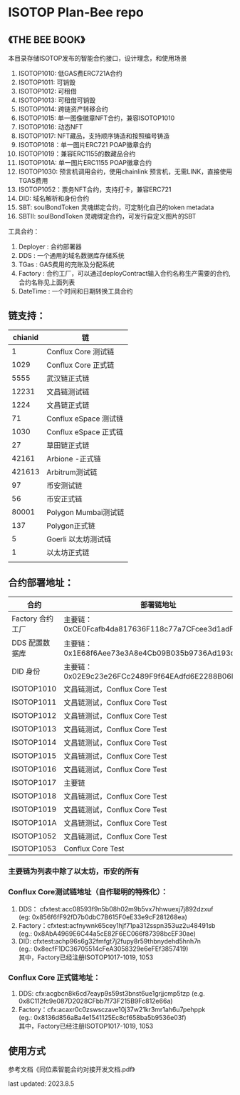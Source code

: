 # ISOTOP Plan-Bee repo
## 《THE BEE BOOK》 

本目录存储ISOTOP发布的智能合约接口，设计理念，和使用场景  
1. ISOTOP1010: 低GAS费ERC721A合约  
2. ISOTOP1011: 可销毁  
3. ISOTOP1012: 可租借 
4. ISOTOP1013: 可租借可销毁  
5. ISOTOP1014: 跨链资产转移合约  
6. ISOTOP1015: 单一图像徽章NFT合约，兼容ISOTOP1010   
7. ISOTOP1016: 动态NFT   
8. ISOTOP1017: NFT藏品，支持顺序铸造和按照编号铸造 
9. ISOTOP1018：单一图片ERC721 POAP徽章合约
10. ISOTOP1019：兼容ERC1155的数藏品合约
11. ISOTOP101A: 单一图片ERC1155 POAP徽章合约
12. ISOTOP1030: 预言机调用合约，使用chainlink 预言机，无需LINK，直接使用TGAS费用  
13. ISOTOP1052：票务NFT合约，支持打卡，兼容ERC721
14. DID: 域名解析和身份合约
15. SBT: soulBondToken 灵魂绑定合约，可定制化自己的token metadata
16. SBTII: soulBondToken 灵魂绑定合约，可发行自定义图片的SBT

工具合约：  
1. Deployer : 合约部署器  
2. DDS :  一个通用的域名数据库存储系统  
3. TGas : GAS费用的充账及分配系统  
4. Factory : 合约工厂，可以通过deployContract输入合约名称生产需要的合约, 合约名称见上面列表  
5. DateTime : 一个时间和日期转换工具合约  


## 链支持：

|     chianid    |     链                       |
|----------------|------------------------------|
|     1          |     Conflux Core 测试链      |
|     1029       |     Conflux Core 正式链      |
|     5555       |     武汉链正式链             |
|     12231      |     文昌链测试链             |
|     1224       |     文昌链正式链             |
|     71         |     Conflux eSpace 测试链    |
|     1030       |     Conflux eSpace 正式链    |
|     27         |     草田链正式链             |
|     42161      |     Arbione -正式链          |
|     421613     |     Arbitrum测试链           |
|     97         |     币安测试链               |
|     56         |     币安正式链               |
|     80001      |     Polygon Mumbai测试链     |
|     137        |     Polygon正式链            |
|     5          |     Goerli 以太坊测试链      |
|     1          |     以太坊正式链             |
                                                                                  |
## 合约部署地址：

|     合约                |     部署链地址                                          |
|-------------------------|---------------------------------------------------------|
|     Factory 合约工厂    |     主要链：0xCE0Fcafb4da817636F118c77a7CFcee3d1adF000    |
|     DDS 配置数据库      |     主要链：0x1E68f6Aee73e3A8e4Cb09B035b9736Ad193c1001    |
|     DID 身份            |     主要链：0x02E9c23e26FCc2489F9f64EAdfd6E2288B06D002    |
|     ISOTOP1010          |     文昌链测试，Conflux Core Test                       |
|     ISOTOP1011          |     文昌链测试，Conflux Core Test                       |
|     ISOTOP1012          |     文昌链测试，Conflux Core Test                       |
|     ISOTOP1013          |     文昌链测试，Conflux Core Test                       |
|     ISOTOP1014          |     文昌链测试，Conflux Core Test                       |
|     ISOTOP1015          |     文昌链测试，Conflux Core Test                       |
|     ISOTOP1016          |     文昌链测试，Conflux Core Test                       |
|     ISOTOP1017          |     主要链                                                |
|     ISOTOP1018          |     文昌链测试，Conflux Core Test                       |
|     ISOTOP1019          |     文昌链测试，Conflux Core Test                       |
|     ISOTOP101A          |     文昌链测试，Conflux Core Test                       |
|     ISOTOP1052          |     文昌链测试，Conflux Core Test                       |
|     ISOTOP1053          |     Conflux Core Test                                   |

### 主要链为列表中除了以太坊，币安的所有   
### Conflux Core测试链地址（自作聪明的特殊化）：   
1. DDS： cfxtest:acc08593f9n5b08h02m9b5vx7hhwuexj7j892dzxuf   
   (eg: 0x856f6fF92fD7b0dbC7B615F0eE33e9cF281268ea)   
2. Factory：cfxtest:acfnywnk65cey1hjf71pa312sspn353uz2u48491sb    
   (eg.: 0x8AbA4969E6C44a5cE82F6EC066f87398bcEF30ae)   
3. DID: cfxtest:achp96s6g32fmfgt7j2fupy8r59thbnydehd5hnh7n   
   (eg.: 0x8ecfF1DC36705514cFeA3058329e6eFEf3857419)   
其中，Factory已经注册ISOTOP1017-1019, 1053   
### Conflux Core 正式链地址：   
1. DDS: cfx:acgbcn8k6cd7eayp9s59st3bnst6ue1grjjcmp5tzp
   (e.g. 0x8C112fc9e087D2028CFbb7f73F215B9Fc812e66a)
2. Factory：cfx:acaxr0c0zswsczave10j37w21kr3mr1ah6u7pehppk  
   (eg.: 0x8136d856aBa4e1541125Ec8cf658ba5b9536e03f)   
其中，Factory已经注册ISOTOP1017-1019, 1053  

## 使用方式
参考文档《同位素智能合约对接开发文档.pdf》

last updated: 2023.8.5

